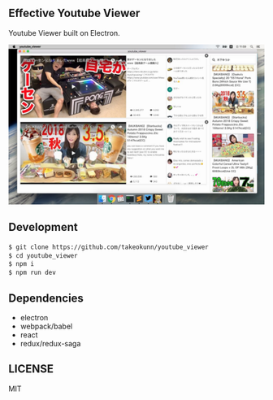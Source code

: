 ## Effective Youtube Viewer

Youtube Viewer built on Electron.

![sample](./sample.png)

## Development
```sh
$ git clone https://github.com/takeokunn/youtube_viewer
$ cd youtube_viewer
$ npm i
$ npm run dev
```

## Dependencies
* electron
* webpack/babel
* react
* redux/redux-saga

## LICENSE
MIT
